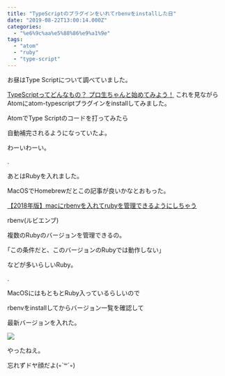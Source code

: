 ```yaml
---
title: "TypeScriptのプラグインをいれてrbenvをinstallした日"
date: "2019-08-22T13:00:14.000Z"
categories: 
  - "%e6%9c%aa%e5%88%86%e9%a1%9e"
tags: 
  - "atom"
  - "ruby"
  - "type-script"
---
```


お昼はType Scriptについて調べていました。

[TypeScriptってどんなもの？ プロ生ちゃんと始めてみよう！](https://www.buildinsider.net/web/pronamatypescript/01) これを見ながらAtomにatom-typescriptプラグインをinstallしてみました。

AtomでType Scriptのコードを打ってみたら

自動補完されるようになっていたよ。

わーいわーい。

.

あとはRubyを入れました。

MacOSでHomebrewだとこの記事が良いかなとおもった。

[【2018年版】macにrbenvを入れてrubyを管理できるようにしちゃう](https://qiita.com/Alex_mht_code/items/d2db2eba17830e36a5f1)

rbenv(ルビエンブ)

複数のRubyのバージョンを管理できるの。

｢この条件だと、このバージョンのRubyでは動作しない｣

などが多いらしいRuby。

.

MacOSにはもともとRuby入っているらしいので

rbenvをinstallしてからバージョン一覧を確認して

最新バージョンを入れた。

![](images/2019-08-22_176374233124898958546.png)

やったねえ。

忘れずドヤ顔だよ(◦\`꒳´◦)
